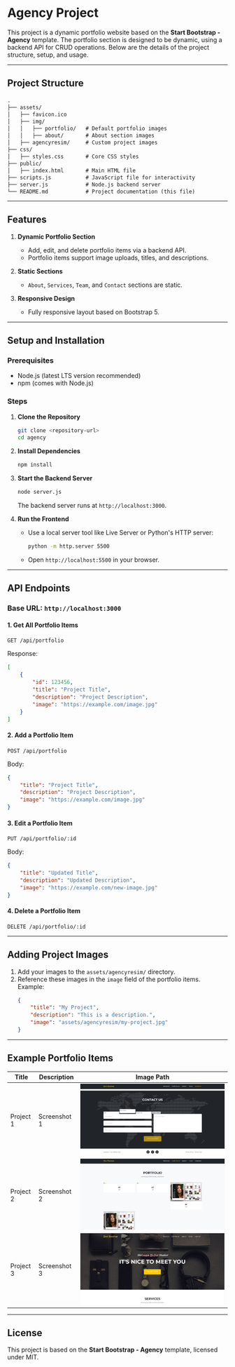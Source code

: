 # Agency Project

This project is a dynamic portfolio website based on the **Start Bootstrap - Agency** template. The portfolio section is designed to be dynamic, using a backend API for CRUD operations. Below are the details of the project structure, setup, and usage.

---

## Project Structure

```
.
├── assets/
│   ├── favicon.ico
│   ├── img/
│   │   ├── portfolio/   # Default portfolio images
│   │   ├── about/       # About section images
│   ├── agencyresim/     # Custom project images
├── css/
│   ├── styles.css       # Core CSS styles
├── public/
│   ├── index.html       # Main HTML file
├── scripts.js           # JavaScript file for interactivity
├── server.js            # Node.js backend server
└── README.md            # Project documentation (this file)
```

---

## Features

1. **Dynamic Portfolio Section**
    - Add, edit, and delete portfolio items via a backend API.
    - Portfolio items support image uploads, titles, and descriptions.

2. **Static Sections**
    - `About`, `Services`, `Team`, and `Contact` sections are static.

3. **Responsive Design**
    - Fully responsive layout based on Bootstrap 5.

---

## Setup and Installation

### Prerequisites

- Node.js (latest LTS version recommended)
- npm (comes with Node.js)

### Steps

1. **Clone the Repository**
   ```bash
   git clone <repository-url>
   cd agency
   ```

2. **Install Dependencies**
   ```bash
   npm install
   ```

3. **Start the Backend Server**
   ```bash
   node server.js
   ```
   The backend server runs at `http://localhost:3000`.

4. **Run the Frontend**
    - Use a local server tool like Live Server or Python's HTTP server:
      ```bash
      python -m http.server 5500
      ```
    - Open `http://localhost:5500` in your browser.

---

## API Endpoints

### Base URL: `http://localhost:3000`

#### 1. **Get All Portfolio Items**
   ```http
   GET /api/portfolio
   ```
Response:
   ```json
   [
       {
           "id": 123456,
           "title": "Project Title",
           "description": "Project Description",
           "image": "https://example.com/image.jpg"
       }
   ]
   ```

#### 2. **Add a Portfolio Item**
   ```http
   POST /api/portfolio
   ```
Body:
   ```json
   {
       "title": "Project Title",
       "description": "Project Description",
       "image": "https://example.com/image.jpg"
   }
   ```

#### 3. **Edit a Portfolio Item**
   ```http
   PUT /api/portfolio/:id
   ```
Body:
   ```json
   {
       "title": "Updated Title",
       "description": "Updated Description",
       "image": "https://example.com/new-image.jpg"
   }
   ```

#### 4. **Delete a Portfolio Item**
   ```http
   DELETE /api/portfolio/:id
   ```

---

## Adding Project Images

1. Add your images to the `assets/agencyresim/` directory.
2. Reference these images in the `image` field of the portfolio items.
   Example:
   ```json
   {
       "title": "My Project",
       "description": "This is a description.",
       "image": "assets/agencyresim/my-project.jpg"
   }
   ```

---

## Example Portfolio Items

| Title       | Description  | Image Path                             |
|-------------|--------------|----------------------------------------|
| Project 1   | Screenshot 1 | ![Project 1](assets/agencyresim/1.png) |
| Project 2   | Screenshot 2 | ![Project 2](assets/agencyresim/2.png) |
| Project 3   | Screenshot 3 | ![Project 3](assets/agencyresim/3.png) |

---

## License

This project is based on the **Start Bootstrap - Agency** template, licensed under MIT.
